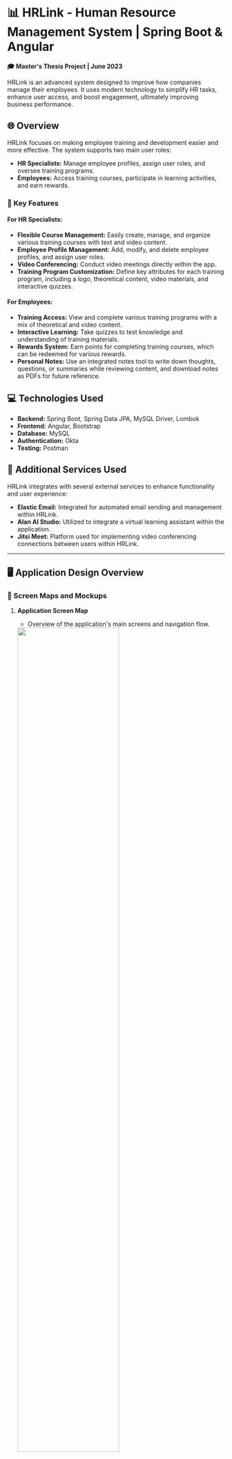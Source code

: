 # 📊 HRLink - Human Resource Management System | Spring Boot & Angular 

**🎓 Master's Thesis Project | June 2023**

HRLink is an advanced system designed to improve how companies manage their employees. It uses modern technology to simplify HR tasks, enhance user access, and boost engagement, ultimately improving business performance.

## 🌐 Overview

HRLink focuses on making employee training and development easier and more effective. The system supports two main user roles:

- **HR Specialists:** Manage employee profiles, assign user roles, and oversee training programs.
- **Employees:** Access training courses, participate in learning activities, and earn rewards.

### 🔑 Key Features

#### For HR Specialists:
- **Flexible Course Management:** Easily create, manage, and organize various training courses with text and video content.
- **Employee Profile Management:** Add, modify, and delete employee profiles, and assign user roles.
- **Video Conferencing:** Conduct video meetings directly within the app.
- **Training Program Customization:** Define key attributes for each training program, including a logo, theoretical content, video materials, and interactive quizzes.

#### For Employees:
- **Training Access:** View and complete various training programs with a mix of theoretical and video content.
- **Interactive Learning:** Take quizzes to test knowledge and understanding of training materials.
- **Rewards System:** Earn points for completing training courses, which can be redeemed for various rewards.
- **Personal Notes:** Use an integrated notes tool to write down thoughts, questions, or summaries while reviewing content, and download notes as PDFs for future reference.

## 💻 Technologies Used

- **Backend:** Spring Boot, Spring Data JPA, MySQL Driver, Lombok
- **Frontend:** Angular, Bootstrap
- **Database:** MySQL
- **Authentication:** Okta
- **Testing:** Postman

## 🌟 Additional Services Used

HRLink integrates with several external services to enhance functionality and user experience:

- **Elastic Email:** Integrated for automated email sending and management within HRLink.
- **Alan AI Studio:** Utilized to integrate a virtual learning assistant within the application.
- **Jitsi Meet:** Platform used for implementing video conferencing connections between users within HRLink.

---

## 🖥️ Application Design Overview

### 📄 Screen Maps and Mockups

1. **Application Screen Map**
   - Overview of the application's main screens and navigation flow.
   <img src="https://github.com/Andreea-Mirela/HR-Management-System-Spring-Boot-Angular/assets/111393279/26aa2efe-3ec6-4ba9-9208-7a8e08fbe4da" width="70%">


2. **Mockups of Key Screens**
   - Mockups showcasing the design and layout of important screens.
   <p style="text-align:center;">
   <img src="https://github.com/Andreea-Mirela/HR-Management-System-Spring-Boot-Angular/assets/111393279/ad6ecf5a-8f0c-40b4-999b-6888232c9742" width="50%" style="display:block; margin:0 auto;">
   </p>
   <img src="https://github.com/Andreea-Mirela/HR-Management-System-Spring-Boot-Angular/assets/111393279/1b1e8660-cf98-45c5-b302-7cf0286b8c37" width="40%">
   <img src="https://github.com/Andreea-Mirela/HR-Management-System-Spring-Boot-Angular/assets/111393279/85ff99df-6523-419b-a256-e0c40c25fd88" width="40%">
   <img src="https://github.com/Andreea-Mirela/HR-Management-System-Spring-Boot-Angular/assets/111393279/ea21bb6f-b9b9-4b45-b695-f725225be3aa" width="40%">
   <img src="https://github.com/Andreea-Mirela/HR-Management-System-Spring-Boot-Angular/assets/111393279/17d574e5-f680-4983-94d1-5a48bd75b940" width="40%">
   <img src="https://github.com/Andreea-Mirela/HR-Management-System-Spring-Boot-Angular/assets/111393279/c26415e7-fadf-413c-b0ef-34ece412b1b4" width="40%">
   <img src="https://github.com/Andreea-Mirela/HR-Management-System-Spring-Boot-Angular/assets/111393279/5363a7bd-a343-4d1d-89a8-8df0b1f39949" width="40%">

---

### 🗄️ Database Schema Design

#### Database Schema Overview

1. **Entity Relationship Diagram (ERD)**
   - Diagram illustrating the structure and relationships in the database schema.
   <img src="https://github.com/Andreea-Mirela/HR-Management-System-Spring-Boot-Angular/assets/111393279/4ed09ba0-171a-4e37-b8b2-8d13d5510441" width="60%">

---

## 🔐 User Authentication and Authorization

### Authentication Screens and User Management

1. **Login Interface**
   - Screenshot of the login interface within HRLink.
   <img src="https://github.com/Andreea-Mirela/HR-Management-System-Spring-Boot-Angular/assets/111393279/7c7e9b0e-ff33-4a92-9082-2f906cfeca91" width="60%">
   <img src="https://github.com/Andreea-Mirela/HR-Management-System-Spring-Boot-Angular/assets/111393279/84b15751-2c53-4b4c-8055-39e7bafae1b9" width="28%">

2. **Okta User Administration**
   - Screenshot of the Okta dashboard for user administration.
   <img src="https://github.com/Andreea-Mirela/HR-Management-System-Spring-Boot-Angular/assets/111393279/86a2f0d5-0603-4a4a-ac38-21c0106e9a9c" width="60%">
   <img src="https://github.com/Andreea-Mirela/HR-Management-System-Spring-Boot-Angular/assets/111393279/10e6102e-3d1d-4fa9-b8ed-4b279bc2d762" width="60%">

---

## 👥 Employee Management

### Employee Management Module

1. **Employee Profiles**
   - Screenshots of how employee profiles are managed within the application.
   <img src="https://github.com/Andreea-Mirela/HR-Management-System-Spring-Boot-Angular/assets/111393279/f507ad36-c0e3-4b0f-be55-990562c54671" width="80%">
   <img src="https://github.com/Andreea-Mirela/HR-Management-System-Spring-Boot-Angular/assets/111393279/89b03d6a-10ea-4a1a-827f-034cd7c3246d" width="80%">
   <img src="https://github.com/Andreea-Mirela/HR-Management-System-Spring-Boot-Angular/assets/111393279/f4e0cd6e-d144-4c31-a2ee-77dbf966dc6b" width="80%">
   <img src="https://github.com/Andreea-Mirela/HR-Management-System-Spring-Boot-Angular/assets/111393279/366fce90-4bde-47eb-ae8b-a12ab5effc4a" width="80%">
   <img src="https://github.com/Andreea-Mirela/HR-Management-System-Spring-Boot-Angular/assets/111393279/40ac5959-d68d-4aec-9d92-84b2f5f08190" width="80%">
   <img src="https://github.com/Andreea-Mirela/HR-Management-System-Spring-Boot-Angular/assets/111393279/1041c511-2c8d-4fae-9454-9ba2c3df2e71" width="80%">

---

## 📘 Course Configuration and Deployment

### Training Course Configuration

1. **Course Management Interface**
   - Screenshots demonstrating how training courses are configured and deployed.
   <img src="https://github.com/Andreea-Mirela/HR-Management-System-Spring-Boot-Angular/assets/111393279/da518cc5-3712-4745-b0a6-d98a3e0a8cfa" width="80%">
   <img src="https://github.com/Andreea-Mirela/HR-Management-System-Spring-Boot-Angular/assets/111393279/7ae4c56a-719d-4b42-97d2-fed6d826317a" width="80%">
   <img src="https://github.com/Andreea-Mirela/HR-Management-System-Spring-Boot-Angular/assets/111393279/aba5b20e-275f-4e9e-9fd1-8a44da3f55d2" width="80%">
   <img src="https://github.com/Andreea-Mirela/HR-Management-System-Spring-Boot-Angular/assets/111393279/2671a818-421d-467f-ab44-9ffb1daf2e1f" width="60%">
   <img src="https://github.com/Andreea-Mirela/HR-Management-System-Spring-Boot-Angular/assets/111393279/61cb0481-56ed-451d-a041-dabbe335ac1a" width="20%">
   <img src="https://github.com/Andreea-Mirela/HR-Management-System-Spring-Boot-Angular/assets/111393279/fc12203d-498c-4eb9-9be1-3accc0ca5283" width="30%">
   <img src="https://github.com/Andreea-Mirela/HR-Management-System-Spring-Boot-Angular/assets/111393279/556cd7a0-c598-4ed7-bcdd-8942c039abee" width="30%">
   <img src="https://github.com/Andreea-Mirela/HR-Management-System-Spring-Boot-Angular/assets/111393279/e724f88e-42d9-4bc9-aa51-9e2fbc4c54f6" width="80%">
   <img src="https://github.com/Andreea-Mirela/HR-Management-System-Spring-Boot-Angular/assets/111393279/ad9ad594-2220-4d90-b85b-954199a09cac" width="80%">
   <img src="https://github.com/Andreea-Mirela/HR-Management-System-Spring-Boot-Angular/assets/111393279/15bff582-56fa-4bd9-91e5-89a8de11a960" width="80%">
   <img src="https://github.com/Andreea-Mirela/HR-Management-System-Spring-Boot-Angular/assets/111393279/0fe3007a-764c-4058-afac-2aac37225b50" width="80%">
   <img src="https://github.com/Andreea-Mirela/HR-Management-System-Spring-Boot-Angular/assets/111393279/b426148c-2608-401d-8430-2dfffb0fa19c" width="30%">
   <img src="https://github.com/Andreea-Mirela/HR-Management-System-Spring-Boot-Angular/assets/111393279/d4f8a2c9-1679-4f1d-a4c6-be82a4931ca8" width="50%">
   <img src="https://github.com/Andreea-Mirela/HR-Management-System-Spring-Boot-Angular/assets/111393279/a5041661-43b2-44ec-a57b-9e051fdfa0b3" width="25%">
   <img src="https://github.com/Andreea-Mirela/HR-Management-System-Spring-Boot-Angular/assets/111393279/9e90e01f-6011-474b-a19a-b01deeb5110d" width="25%">
   <img src="https://github.com/Andreea-Mirela/HR-Management-System-Spring-Boot-Angular/assets/111393279/a333a1af-3bc1-4986-9417-2fec1ca13315" width="25%">
   <img src="https://github.com/Andreea-Mirela/HR-Management-System-Spring-Boot-Angular/assets/111393279/46cfa9e9-26d5-49ad-a608-717c866c1f1a" width="60%">
   <img src="https://github.com/Andreea-Mirela/HR-Management-System-Spring-Boot-Angular/assets/111393279/ef4399f0-67b3-4416-b3ec-fbe4d92fe8c6" width="60%">
---

## 🏆 Employee Rewards Module

### Rewards and Points System

1. **Rewards Module Interface**
   - Screenshots showing how the rewards system works and how employees earn points.
   <p>
   <img src="https://github.com/Andreea-Mirela/HR-Management-System-Spring-Boot-Angular/assets/111393279/408d93f5-55c6-4563-a023-c8cf99d2ab49" width="30%">
   </p>
   <img src="https://github.com/Andreea-Mirela/HR-Management-System-Spring-Boot-Angular/assets/111393279/e639bdd7-5acf-48a6-b762-400d441ec71f" width="60%">
   <img src="https://github.com/Andreea-Mirela/HR-Management-System-Spring-Boot-Angular/assets/111393279/55f8729c-25d1-4cdb-b22c-747e88502f94" width="60%">
   <img src="https://github.com/Andreea-Mirela/HR-Management-System-Spring-Boot-Angular/assets/111393279/fff2253c-bea1-4869-8734-b641941c15d6" width="60%">
   <img src="https://github.com/Andreea-Mirela/HR-Management-System-Spring-Boot-Angular/assets/111393279/cd64275e-181b-4d13-ba99-6f3484436bcd" width="60%">
   <img src="https://github.com/Andreea-Mirela/HR-Management-System-Spring-Boot-Angular/assets/111393279/6d8c8b3d-8c9a-4adb-a016-a0147592f5a0" width="60%">
   <img src="https://github.com/Andreea-Mirela/HR-Management-System-Spring-Boot-Angular/assets/111393279/3c988889-74ba-45d5-a94f-dc6f06fa8d87" width="60%">
   <img src="https://github.com/Andreea-Mirela/HR-Management-System-Spring-Boot-Angular/assets/111393279/93c55579-6267-4f59-b190-c8af9010f47c" width="60%">
   <img src="https://github.com/Andreea-Mirela/HR-Management-System-Spring-Boot-Angular/assets/111393279/27f877fb-4a26-4e74-a7a2-027bbec6bad8" width="60%">
   <p>
   <img src="https://github.com/Andreea-Mirela/HR-Management-System-Spring-Boot-Angular/assets/111393279/f7201914-e685-48c6-93af-0b7e134cee92" width="30%">
     </p>
   <img src="https://github.com/Andreea-Mirela/HR-Management-System-Spring-Boot-Angular/assets/111393279/aae59575-4606-472d-8b5d-aefd8ada8141" width="60%">
   <img src="https://github.com/Andreea-Mirela/HR-Management-System-Spring-Boot-Angular/assets/111393279/60593790-3322-4c9a-b3be-86c34b08fbf9" width="60%">
   <p>
   <img src="https://github.com/Andreea-Mirela/HR-Management-System-Spring-Boot-Angular/assets/111393279/254792ae-c6de-4969-a9c0-0a80c9b12274" width="30%">
     </p>
   <img src="https://github.com/Andreea-Mirela/HR-Management-System-Spring-Boot-Angular/assets/111393279/b137d84e-2cfc-419c-a925-04f3c63ec0f1" width="60%">

---
